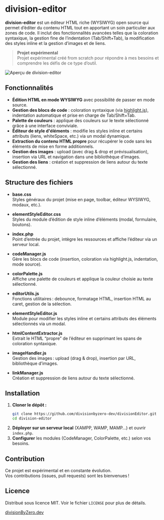 # division-editor

**division-editor** est un éditeur HTML riche (WYSIWYG) open source qui permet d’éditer du contenu HTML tout en apportant un soin particulier aux zones de code. Il inclut des fonctionnalités avancées telles que la coloration syntaxique, la gestion fine de l’indentation (Tab/Shift+Tab), la modification des styles inline et la gestion d’images et de liens.

> **Projet expérimental**  
> Projet expérimental créé from scratch pour répondre à mes besoins et comprendre les défis de ce type d’outil.

![Aperçu de division-editor](https://divisionbyzero.dev/images/division-editor/screenshot.png)

## Fonctionnalités

- **Édition HTML en mode WYSIWYG** avec possibilité de passer en mode source.
- **Gestion des blocs de code** : coloration syntaxique (via [highlight.js](https://highlightjs.org/)), indentation automatique et prise en charge de Tab/Shift+Tab.
- **Palette de couleurs** : applique des couleurs sur le texte sélectionné grâce à une interface conviviale.
- **Éditeur de style d'éléments** : modifie les styles inline et certains attributs (liens, whiteSpace, etc.) via un modal dynamique.
- **Extraction du contenu HTML propre** pour récupérer le code sans les éléments de mise en forme additionnels.
- **Gestion des images** : upload (avec drag & drop et prévisualisation), insertion via URL et navigation dans une bibliothèque d’images.
- **Gestion des liens** : création et suppression de liens autour du texte sélectionné.

## Structure des fichiers

- **base.css**  
  Styles généraux du projet (mise en page, toolbar, éditeur WYSIWYG, modaux, etc.).

- **elementStyleEditor.css**  
  Styles du module d’édition de style inline d’éléments (modal, formulaire, boutons).

- **index.php**  
  Point d’entrée du projet, intègre les ressources et affiche l’éditeur via un serveur local.

- **codeManager.js**  
  Gère les blocs de code (insertion, coloration via highlight.js, indentation, mode source).

- **colorPalette.js**  
  Affiche une palette de couleurs et applique la couleur choisie au texte sélectionné.

- **editorUtils.js**  
  Fonctions utilitaires : debounce, formatage HTML, insertion HTML au caret, gestion de la sélection.

- **elementStyleEditor.js**  
  Module pour modifier les styles inline et certains attributs des éléments sélectionnés via un modal.

- **htmlContentExtractor.js**  
  Extrait le HTML “propre” de l’éditeur en supprimant les spans de coloration syntaxique.

- **imageHandler.js**  
  Gestion des images : upload (drag & drop), insertion par URL, bibliothèque d’images.

- **linkManager.js**  
  Création et suppression de liens autour du texte sélectionné.

## Installation

1. **Cloner le dépôt :**
   ```bash
   git clone https://github.com/divisionbyzero-dev/divisionEditor.git
   cd division-editor
   ```
2. **Déployer sur un serveur local** (XAMPP, WAMP, MAMP…) et ouvrir `index.php`.
3. **Configurer** les modules (CodeManager, ColorPalette, etc.) selon vos besoins.

## Contribution

Ce projet est expérimental et en constante évolution.  
Vos contributions (issues, pull requests) sont les bienvenues !

## Licence

Distribué sous licence MIT. Voir le fichier `LICENSE` pour plus de détails.

[divisionByZero.dev](https://www.divisionbyzero.dev)
